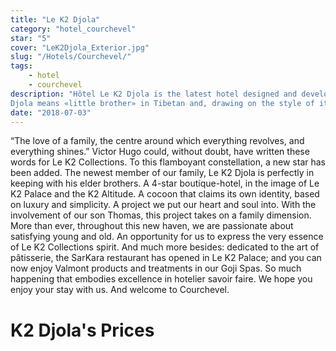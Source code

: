 ```yaml
---
title: "Le K2 Djola"
category: "hotel_courchevel"
star: "5"
cover: "LeK2Djola_Exterior.jpg"
slug: "/Hotels/Courchevel/"
tags:
    - hotel
    - courchevel
description: "Hôtel Le K2 Djola is the latest hotel designed and developed by the Capezzone family.
Djola means «little brother» in Tibetan and, drawing on the style of its older «brothers», Le K2 Palace and Le K2 Altitude, Le K2 Djola as a concept will not disappoint."
date: "2018-07-03"
--- 
```


<!-- # K2 Djola's description -->
“The love of a family, the centre around which everything revolves, and
everything shines.” Victor Hugo could, without doubt, have written these words for Le K2 Collections. To this flamboyant constellation, a new star has been added. The newest member of our family, Le K2 Djola is perfectly in keeping with his elder brothers. A 4-star boutique-hotel, in the image of Le K2 Palace and the K2 Altitude. A cocoon that claims its own identity, based on luxury and simplicity. 
A project we put our heart and soul into.
With the involvement of our son Thomas, this project takes on a family dimension. More than ever, throughout this new haven, we are passionate about satisfying young and old. An opportunity for us to express the very essence of Le K2 Collections spirit.
 And much more besides: dedicated to the art of pâtisserie, the SarKara restaurant has opened in Le K2 Palace; and you can now enjoy Valmont products and treatments in our Goji Spas. So much happening that embodies excellence in hotelier savoir faire.
We hope you enjoy your stay with us. And welcome to Courchevel.

# K2 Djola's Prices